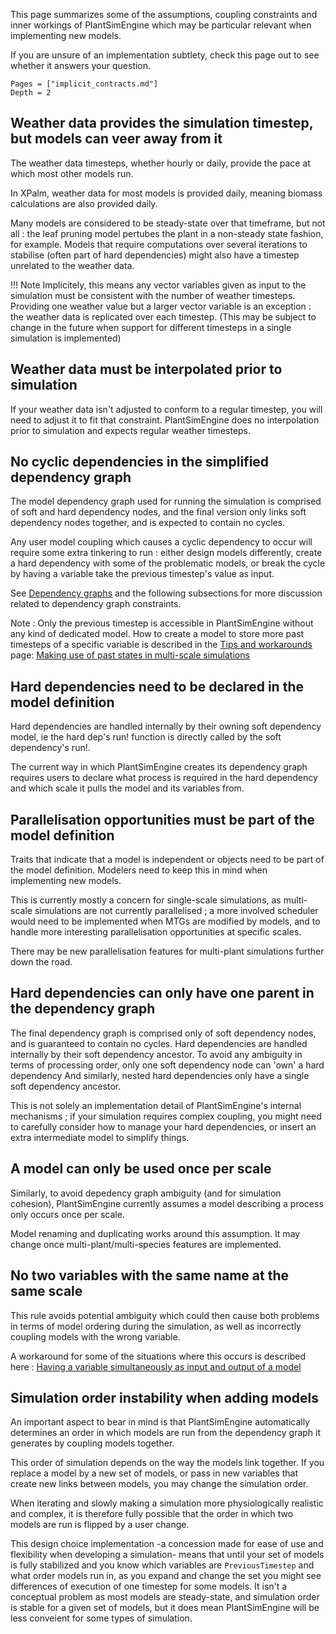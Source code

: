 This page summarizes some of the assumptions, coupling constraints and inner workings of PlantSimEngine which may be particular relevant when implementing new models.

If you are unsure of an implementation subtlety, check this page out to see whether it answers your question.

```@contents
Pages = ["implicit_contracts.md"]
Depth = 2
```

## Weather data provides the simulation timestep, but models can veer away from it

The weather data timesteps, whether hourly or daily, provide the pace at which most other models run.

In XPalm, weather data for most models is provided daily, meaning biomass calculations are also provided daily. 

Many models are considered to be steady-state over that timeframe, but not all : the leaf pruning model pertubes the plant in a non-steady state fashion, for example. Models that require computations over several iterations to stabilise (often part of hard dependencies) might also have a timestep unrelated to the weather data.

!!! Note
    Implicitely, this means any vector variables given as input to the simulation must be consistent with the number of weather timesteps. Providing one weather value but a larger vector variable is an exception : the weather data is replicated over each timestep. (This may be subject to change in the future when support for different timesteps in a single simulation is implemented)

## Weather data must be interpolated prior to simulation

If your weather data isn't adjusted to conform to a regular timestep, you will need to adjust it to fit that constraint. PlantSimEngine does no interpolation prior to simulation and expects regular weather timesteps.

## No cyclic dependencies in the simplified dependency graph

The model dependency graph used for running the simulation is comprised of soft and hard dependency nodes, and the final version only links soft dependency nodes together, and is expected to contain no cycles.

Any user model coupling which causes a cyclic dependency to occur will require some extra tinkering to run : either design models differently, create a hard dependency with some of the problematic models, or break the cycle by having a variable take the previous timestep's value as input.

See [Dependency graphs](@ref) and the following subsections for more discussion related to dependency graph constraints.

Note : Only the previous timestep is accessible in PlantSimEngine without any kind of dedicated model. How to create a model to store more past timesteps of a specific variable is described in the [Tips and workarounds](@ref) page: [Making use of past states in multi-scale simulations](@ref)

## Hard dependencies need to be declared in the model definition

Hard dependencies are handled internally by their owning soft dependency model, ie the hard dep's run! function is directly called by the soft dependency's run!.

The current way in which PlantSimEngine creates its dependency graph requires users to declare what process is required in the hard dependency and which scale it pulls the model and its variables from.

## Parallelisation opportunities must be part of the model definition

Traits that indicate that a model is independent or objects need to be part of the model definition. Modelers need to keep this in mind when implementing new models.

This is currently mostly a concern for single-scale simulations, as multi-scale simulations are not currently parallelised ; a more involved scheduler would need to be implemented when MTGs are modified by models, and to handle more interesting parallelisation opportunities at specific scales. 

There may be new parallelisation features for multi-plant simulations further down the road.

## Hard dependencies can only have one parent in the dependency graph

The final dependency graph is comprised only of soft dependency nodes, and is guaranteed to contain no cycles. Hard dependencies are handled internally by their soft dependency ancestor. To avoid any ambiguity in terms of processing order, only one soft dependency node can 'own' a hard dependency And similarly, nested hard dependencies only have a single soft dependency ancestor.

This is not solely an implementation detail of PlantSimEngine's internal mechanisms ; if your simulation requires complex coupling, you might need to carefully consider how to manage your hard dependencies, or insert an extra intermediate model to simplify things.

## A model can only be used once per scale

Similarly, to avoid depedency graph ambiguity (and for simulation cohesion), PlantSimEngine currently assumes a model describing a process only occurs once per scale.

Model renaming and duplicating works around this assumption. It may change once multi-plant/multi-species features are implemented.

## No two variables with the same name at the same scale

This rule avoids potential ambiguity which could then cause both problems in terms of model ordering during the simulation, as well as incorrectly coupling models with the wrong variable.

A workaround for some of the situations where this occurs is described here : [Having a variable simultaneously as input and output of a model](@ref)

## Simulation order instability when adding models

An important aspect to bear in mind is that PlantSimEngine automatically determines an order in which models are run from the dependency graph it generates by coupling models together. 

This order of simulation depends on the way the models link together. If you replace a model by a new set of models, or pass in new variables that create new links between models, you may change the simulation order.

When iterating and slowly making a simulation more physiologically realistic and complex, it is therefore fully possible that the order in which two models are run is flipped by a user change. 

This design choice implementation -a concession made for ease of use and flexibility when developing a simulation- means that until your set of models is fully stabilized and you know which variables are `PreviousTimestep` and what order models run in, as you expand and change the set you might see differences of execution of one timestep for some models. It isn't a conceptual problem as most models are steady-state, and simulation order is stable for a given set of models, but it does mean PlantSimEngine will be less conveient for some types of simulation.
